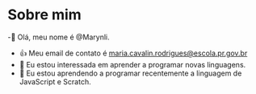 # Sobre mim
-👋 Olá, meu nome é @Marynli.
- :+1: Meu email de contato é maria.cavalin.rodrigues@escola.pr.gov.br
- 👀 Eu estou interessada em aprender a programar novas linguagens.
- 🌱 Eu estou aprendendo a programar recentemente a linguagem de JavaScript e Scratch.
